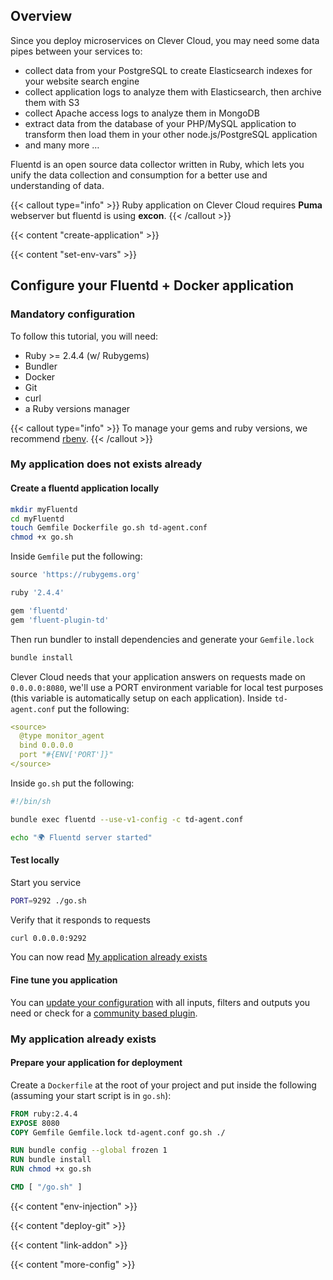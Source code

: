 
## Overview

Since you deploy microservices on Clever Cloud, you may need some data pipes between your services to:

* collect data from your PostgreSQL to create Elasticsearch indexes for your website search engine
* collect application logs to analyze them with Elasticsearch, then archive them with S3
* collect Apache access logs to analyze them in MongoDB
* extract data from the database of your PHP/MySQL application to transform then load them in your other node.js/PostgreSQL application
* and many more …

Fluentd is an open source data collector written in Ruby, which lets you unify the data collection and consumption for a better use and understanding of data.

{{< callout type="info" >}}
  Ruby application on Clever Cloud requires **Puma** webserver but fluentd is using **excon**.
{{< /callout >}}

{{< content "create-application" >}}

 {{< content "set-env-vars" >}}

## Configure your Fluentd + Docker application

### Mandatory configuration

To follow this tutorial, you will need:

* Ruby >= 2.4.4 (w/ Rubygems)
* Bundler
* Docker
* Git
* curl
* a Ruby versions manager

{{< callout type="info" >}}
To manage your gems and ruby versions, we recommend [rbenv](https://GitHub.com/sstephenson/rbenv).
{{< /callout >}}

### My application does not exists already

#### Create a fluentd application locally

```bash
mkdir myFluentd
cd myFluentd
touch Gemfile Dockerfile go.sh td-agent.conf
chmod +x go.sh
```

Inside `Gemfile` put the following:

```ruby
source 'https://rubygems.org'

ruby '2.4.4'

gem 'fluentd'
gem 'fluent-plugin-td'
```

Then run bundler to install dependencies and generate your `Gemfile.lock`

```bash
bundle install
```

Clever Cloud needs that your application answers on requests made on `0.0.0.0:8080`, we'll use a PORT environment variable for local test purposes (this variable is automatically setup on each application).
Inside `td-agent.conf` put the following:

```yaml
<source>
  @type monitor_agent
  bind 0.0.0.0
  port "#{ENV['PORT']}"
</source>
```

Inside `go.sh` put the following:

```bash
#!/bin/sh

bundle exec fluentd --use-v1-config -c td-agent.conf

echo "🌍 Fluentd server started"
```

#### Test locally

Start you service

```bash
PORT=9292 ./go.sh
```

Verify that it responds to requests

```bash
curl 0.0.0.0:9292
```

You can now read [My application already exists](#my-application-already-exists)

#### Fine tune you application

You can [update your configuration](https://docs.fluentd.org/v1.0/articles/config-file) with all inputs, filters and outputs you need or check for a [community based plugin](https://www.fluentd.org/plugins).

### My application already exists

#### Prepare your application for deployment

Create a `Dockerfile` at the root of your project and put inside the following (assuming your start script is in `go.sh`):

```dockerfile
FROM ruby:2.4.4
EXPOSE 8080
COPY Gemfile Gemfile.lock td-agent.conf go.sh ./

RUN bundle config --global frozen 1
RUN bundle install
RUN chmod +x go.sh

CMD [ "/go.sh" ]
```

 {{< content "env-injection" >}}

 {{< content "deploy-git" >}}

 {{< content "link-addon" >}}

{{< content "more-config" >}}


